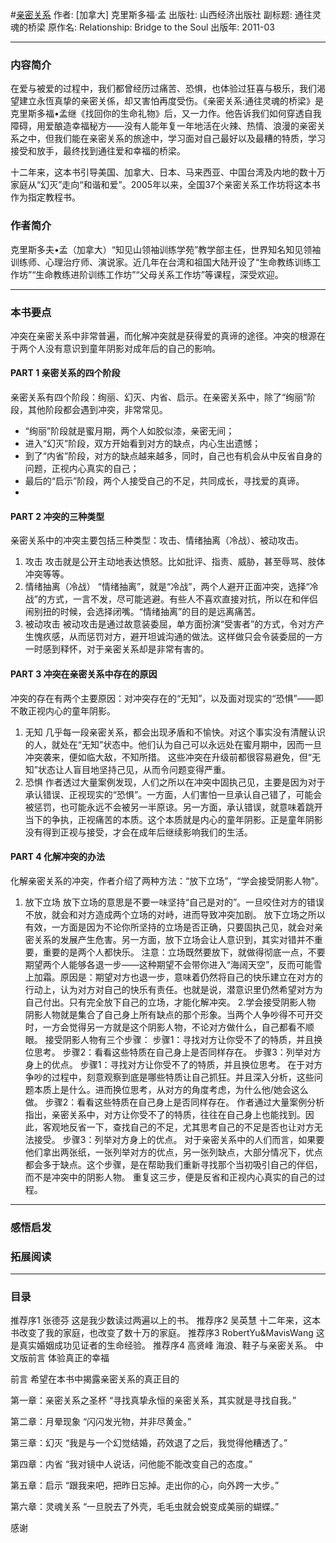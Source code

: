#[亲密关系](https://book.douban.com/subject/6052834/)
作者:  [加拿大] 克里斯多福·孟
出版社: 山西经济出版社
副标题: 通往灵魂的桥梁
原作名: Relationship: Bridge to the Soul
出版年: 2011-03
***
### 内容简介 
在爱与被爱的过程中，我们都曾经历过痛苦、恐惧，也体验过狂喜与极乐，我们渴望建立永恆真挚的亲密关係，却又害怕再度受伤。《亲密关系:通往灵魂的桥梁》是克里斯多福•孟继《找回你的生命礼物》后，又一力作。他告诉我们如何穿透自我障碍，用爱酿造幸福秘方——没有人能年复一年地活在火辣、热情、浪漫的亲密关系之中，但我们能在亲密关系的旅途中，学习面对自己最好以及最糟的特质，学习接受和放手，最终找到通往爱和幸福的桥梁。

十二年来，这本书引导美国、加拿大、日本、马来西亚、中国台湾及内地的数十万家庭从“幻灭”走向“和谐和爱”。2005年以来，全国37个亲密关系工作坊将这本书作为指定教程书。

### 作者简介 
克里斯多夫•孟（加拿大）“知见山领袖训练学苑”教学部主任，世界知名知见领袖训练师、心理治疗师、演说家。近几年在台湾和祖国大陆开设了“生命教练训练工作坊”“生命教练进阶训练工作坊”“父母关系工作坊”等课程，深受欢迎。
***
### 本书要点
冲突在亲密关系中非常普遍，而化解冲突就是获得爱的真谛的途径。冲突的根源在于两个人没有意识到童年阴影对成年后的自己的影响。

#### PART 1 亲密关系的四个阶段
亲密关系有四个阶段：绚丽、幻灭、内省、启示。在亲密关系中，除了“绚丽”阶段，其他阶段都会遇到冲突，非常常见。
- “绚丽”阶段就是蜜月期，两个人如胶似漆，亲密无间；
- 进入“幻灭”阶段，双方开始看到对方的缺点，内心生出遗憾；
- 到了“内省”阶段，对方的缺点越来越多，同时，自己也有机会从中反省自身的问题，正视内心真实的自己；
- 最后的“启示”阶段，两个人接受自己的不足，共同成长，寻找爱的真谛。
- 
#### PART 2 冲突的三种类型
亲密关系中的冲突主要包括三种类型：攻击、情绪抽离（冷战）、被动攻击。
1. 攻击
攻击就是公开主动地表达愤怒。比如批评、指责、威胁，甚至辱骂、肢体冲突等等。
2. 情绪抽离（冷战）
“情绪抽离”，就是“冷战”，两个人避开正面冲突，选择“冷战”的方式，一言不发，尽可能逃避。有些人不喜欢直接对抗，所以在和伴侣闹别扭的时候，会选择闭嘴。“情绪抽离”的目的是远离痛苦。
3. 被动攻击
被动攻击是通过故意装委屈，单方面扮演“受害者”的方式，令对方产生愧疚感，从而惩罚对方，避开坦诚沟通的做法。这样做只会令装委屈的一方一时感到释怀，对于亲密关系却是非常有害的。

#### PART 3 冲突在亲密关系中存在的原因
冲突的存在有两个主要原因：对冲突存在的“无知”，以及面对现实的“恐惧”——即不敢正视内心的童年阴影。
1. 无知
几乎每一段亲密关系，都会出现矛盾和不愉快。对这个事实没有清醒认识的人，就处在“无知”状态中。他们认为自己可以永远处在蜜月期中，因而一旦冲突袭来，便如临大敌，不知所措。
这些冲突在升级前都很容易避免，但“无知”状态让人盲目地坚持己见，从而令问题变得严重。
2. 恐惧
作者透过大量案例发现，人们之所以在冲突中固执己见，主要是因为对于承认错误、正视现实的“恐惧”。一方面，人们害怕一旦承认自己错了，可能会被惩罚，也可能永远不会被另一半原谅。另一方面，承认错误，就意味着跳开当下的争执，正视痛苦的本质。这个本质就是内心的童年阴影。正是童年阴影没有得到正视与接受，才会在成年后继续影响我们的生活。

#### PART 4 化解冲突的办法
化解亲密关系的冲突，作者介绍了两种方法：“放下立场”，“学会接受阴影人物”。
1. 放下立场
放下立场的意思是不要一味坚持“自己是对的”。一旦咬住对方的错误不放，就会和对方造成两个立场的对峙，进而导致冲突加剧。
放下立场之所以有效，一方面是因为不论你所坚持的立场是否正确，只要固执己见，就会对亲密关系的发展产生危害。另一方面，放下立场会让人意识到，其实对错并不重要，重要的是两个人都快乐。
注意：立场既然要放下，就做得彻底一点，不要期望两个人能够各退一步——这种期望不会带你进入“海阔天空”，反而可能雪上加霜。原因是：期望对方也退一步，意味着仍然将自己的快乐建立在对方的行动上，认为对方对自己的快乐有责任。也就是说，潜意识里仍然希望对方为自己付出。只有完全放下自己的立场，才能化解冲突。
2.学会接受阴影人物
阴影人物就是集合了自己身上所有缺点的那个形象。当两个人争吵得不可开交时，一方会觉得另一方就是这个阴影人物，不论对方做什么，自己都看不顺眼。
接受阴影人物有三个步骤：
步骤1：寻找对方让你受不了的特质，并且换位思考。
步骤2：看看这些特质在自己身上是否同样存在。
步骤3：列举对方身上的优点。
步骤1：寻找对方让你受不了的特质，并且换位思考。
在于对方争吵的过程中，刻意观察到底是哪些特质让自己抓狂。并且深入分析，这些问题本质上是什么。进而换位思考，从对方的角度考虑，为什么他/她会这么做。
步骤2：看看这些特质在自己身上是否同样存在。
作者通过大量案例分析指出，亲密关系中，对方让你受不了的特质，往往在自己身上也能找到。因此，客观地反省一下，查找自己的不足，尤其思考自己的不足是否也让对方无法接受。
步骤3：列举对方身上的优点。
对于亲密关系中的人们而言，如果要他们拿出两张纸，一张列举对方的优点，另一张列缺点，大部分情况下，优点都会多于缺点。这个步骤，是在帮助我们重新寻找那个当初吸引自己的伴侣，而不是冲突中的阴影人物。
重复这三步，便是反省和正视内心真实的自己的过程。

***
### 感悟启发
### 拓展阅读
***
### 目录
推荐序1         张德芬  这是我少数读过两遍以上的书。
推荐序2        吴英慧  十二年来，这本书改变了我的家庭，也改变了数十万的家庭。
推荐序3        RobertYu&MavisWang 这是真实婚姻成功见证者的生命经验。
推荐序4        高贤峰  海浪、鞋子与亲密关系。
中文版前言   体验真正的幸福

前言
希望在本书中揭露亲密关系的真正目的

第一章：亲密关系之圣杯
“寻找真挚永恒的亲密关系，其实就是寻找自我。”

第二章：月晕现象
“闪闪发光物，并非尽黄金。”

第三章：幻灭
“我是与一个幻觉结婚，药效退了之后，我觉得他糟透了。”

第四章：内省
“我对镜中人说话，问他能不能改变自己的态度。”

第五章：启示
“跟我来吧，把昨日忘掉。走出你的心，向外跨一大步。”

第六章：灵魂关系
“一旦脱去了外壳，毛毛虫就会蜕变成美丽的蝴蝶。”

感谢